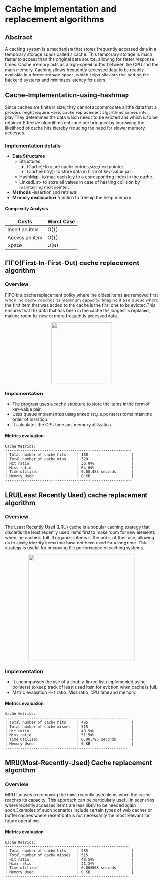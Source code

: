# Cache Implementation and replacement algorithms

## Abstract
A caching system is a mechanism that stores frequently accessed data in a temporary storage space called a cache. This temporary storage is much faster to access than the original data source, allowing for faster response times. Cache memory acts as a high-speed buffer between the CPU and the main memory. Caching allows frequently accessed data to be readily available in a faster storage space, which helps alleviate the load on the backend systems and minimizes latency for users.

## Cache-Implementation-using-hashmap
Since caches are finite in size, they cannot accommodate all the data that a process might require.Here, cache replacement algorithms comes into play.They determines the data which needs to be evicted and which is to be retained.Effective algorithms enhance performance by increasing the likelihood of cache hits thereby reducing the need for slower memory accesses. 

### Implementation details
+ **Data Structures**
  + Structures
    + (Cache)-to store cache entries,size,next pointer.
    + (CacheEntry)- to store data in form of key-value pair.
  + HashMap- to map each key to a corresponding index in the cache.
  + LinkedList- to store all values in case of hashing collision by maintaining next pointer.
+ **Methods** -insertion and retrieval.
+ **Memory deallocation** function to free up the heap memory.

#### Complexity Analysis

|      Costs     |  Worst Case |
| -------------  | ------------|
| Insert an item |      O(1)   |
| Access an item |      O(1)   |
|      Space     |      O(N)   |

## FIFO(First-In-First-Out) cache replacement algorithm

### Overview
FIFO is a cache replacement policy where the oldest items are removed first when the cache reaches its maximum capacity. Imagine it as a queue,where the first item that was added to the cache is the first one to be evicted.This ensures that the data that has been in the cache the longest is replaced, making room for new or more frequently accessed data.

<p align="center"> <img width="200" src="https://github.com/user-attachments/assets/b6c2d47a-169c-4683-98be-990194341997"></p>

### Implementation
- The program uses a cache structure to store the items in the form of key-value pair.
- Uses queue(implemented using linked list,i.e.pointers) to maintain the order of insertion.
- It calculates the CPU time and memory utilization.

#### Metrics evaluation
```
Cache Metrics:
----------------------------------------------------------
| Total number of cache hits     | 180                    |
| Total number of cache miss     | 320                    |
| Hit ratio                      | 36.00%                 |
| Miss ratio                     | 64.00%                 |
| Time utilized                  | 0.001485 seconds       |
| Memory Used                    | 0 KB                   |
----------------------------------------------------------
```

## LRU(Least Recently Used) cache replacement algorithm

### Overview
The Least Recently Used (LRU) cache is a popular caching strategy that discards the least recently used items first to make room for new elements when the cache is full. It organizes items in the order of their use, allowing us to easily identify items that have not been used for a long time. This strategy is useful for improving the performance of caching systems.

<p align="center">  <img width="350" src="https://github.com/user-attachments/assets/158b3d4d-9cfb-4777-b347-9f37f8adb69d"></p>

### Implementation
- It encompasses the use of a doubly-linked list (implemented using pointers) to keep track of least used item for eviction when cache is full.
- Metric evaluation -Hit ratio, Miss ratio, CPU time and memory.

#### Metrics evaluation
```
Cache Metrics:
---------------------------------------------------------
| Total number of cache hits     | 485                    |
| Total number of cache misses   | 515                    |
| Hit ratio                      | 48.50%                 |
| Miss ratio                     | 51.50%                 |
| Time utilized                  | 0.001795 seconds       |
| Memory Used                    | 0 KB                   |
--------------------------------------------------------

```

## MRU(Most-Recently-Used) Cache replacement algorithm

### Overview
MRU focuses on removing the most recently used items when the cache reaches its capacity. This approach can be particularly useful in scenarios where recently accessed items are less likely to be needed again soon.Examples of such scenarios include certain types of web caches or buffer caches where recent data is not necessarily the most relevant for future operations. 
#### Metrics evaluation
```
Cache Metrics:
---------------------------------------------------------
| Total number of cache hits     | 485                    |
| Total number of cache misses   | 515                    |
| Hit ratio                      | 48.50%                 |
| Miss ratio                     | 51.50%                 |
| Time utilized                  | 0.000568 seconds       |
| Memory Used                    | 0 KB                   |
---------------------------------------------------------
 ```

